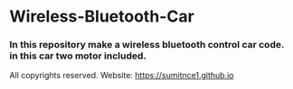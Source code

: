 # Wireless-Bluetooth-Car
 ### In this repository make a wireless bluetooth control car code. in this car two motor included.

 All copyrights reserved.
 Website: https://sumitnce1.github.io
